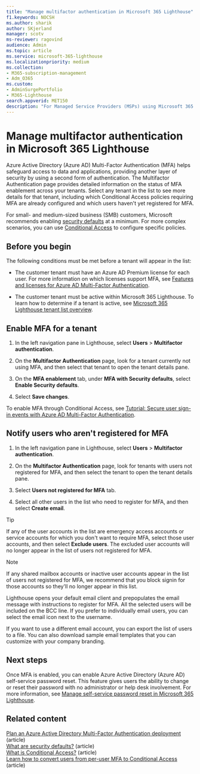 ```yaml
---
title: "Manage multifactor authentication in Microsoft 365 Lighthouse"
f1.keywords: NOCSH
ms.author: sharik
author: SKjerland
manager: scotv
ms-reviewer: ragovind
audience: Admin
ms.topic: article
ms.service: microsoft-365-lighthouse
ms.localizationpriority: medium
ms.collection:
- M365-subscription-management
- Adm_O365
ms.custom:
- AdminSurgePortfolio
- M365-Lighthouse                         
search.appverid: MET150
description: "For Managed Service Providers (MSPs) using Microsoft 365 Lighthouse, learn how to manage multifactor authentication."
---
```


# Manage multifactor authentication in Microsoft 365 Lighthouse

Azure Active Directory (Azure AD) Multi-Factor Authentication (MFA) helps safeguard access to data and applications, providing another layer of security by using a second form of authentication. The Multifactor Authentication page provides detailed information on the status of MFA enablement across your tenants. Select any tenant in the list to see more details for that tenant, including which Conditional Access policies requiring MFA are already configured and which users haven't yet registered for MFA.

For small- and medium-sized business (SMB) customers, Microsoft recommends enabling [security defaults](/azure/active-directory/fundamentals/concept-fundamentals-security-defaults) at a minimum. For more complex scenarios, you can use [Conditional Access](/azure/active-directory/conditional-access/overview) to configure specific policies.

## Before you begin

The following conditions must be met before a tenant will appear in the list:

- The customer tenant must have an Azure AD Premium license for each user. For more information on which licenses support MFA, see [Features and licenses for Azure AD Multi-Factor Authentication](/azure/active-directory/authentication/concept-mfa-licensing).

- The customer tenant must be active within Microsoft 365 Lighthouse. To learn how to determine if a tenant is active, see [Microsoft 365 Lighthouse tenant list overview](/microsoft-365/lighthouse/m365-lighthouse-tenant-list-overview).

## Enable MFA for a tenant

1. In the left navigation pane in Lighthouse, select **Users** > **Multifactor authentication**.

2. On the **Multifactor Authentication** page, look for a tenant currently not using MFA, and then select that tenant to open the tenant details pane.

3. On the **MFA enablement** tab, under **MFA with Security defaults**, select **Enable Security defaults**.

4. Select **Save changes**.

To enable MFA through Conditional Access, see [Tutorial: Secure user sign-in events with Azure AD Multi-Factor Authentication](/azure/active-directory/authentication/tutorial-enable-azure-mfa).

## Notify users who aren't registered for MFA

1. In the left navigation pane in Lighthouse, select **Users** > **Multifactor authentication**.

2. On the **Multifactor Authentication** page, look for tenants with users not registered for MFA, and then select the tenant to open the tenant details pane.

3. Select **Users not registered for MFA** tab.

4. Select all other users in the list who need to register for MFA, and then select **Create email**.

> [!TIP]
> If any of the user accounts in the list are emergency access accounts or service accounts for which you don't want to require MFA, select those user accounts, and then select **Exclude users**. The excluded user accounts will no longer appear in the list of users not registered for MFA.

> [!NOTE]
> If any shared mailbox accounts or inactive user accounts appear in the list of users not registered for MFA, we recommend that you block signin for those accounts so they'll no longer appear in this list.


Lighthouse opens your default email client and prepopulates the email message with instructions to register for MFA. All the selected users will be included on the BCC line. If you prefer to individually email users, you can select the email icon next to the username.

If you want to use a different email account, you can export the list of users to a file. You can also download sample email templates that you can customize with your company branding.

## Next steps

Once MFA is enabled, you can enable Azure Active Directory (Azure AD) self-service password reset. This feature gives users the ability to change or reset their password with no administrator or help desk involvement. For more information, see [Manage self-service password reset in Microsoft 365 Lighthouse](m365-lighthouse-manage-sspr.md).

## Related content

[Plan an Azure Active Directory Multi-Factor Authentication deployment](/azure/active-directory/authentication/howto-mfa-getstarted) (article)\
[What are security defaults?](/azure/active-directory/fundamentals/concept-fundamentals-security-defaults) (article)\
[What is Conditional Access?](/azure/active-directory/conditional-access/overview) (article)\
[Learn how to convert users from per-user MFA to Conditional Access](/azure/active-directory/authentication/howto-mfa-getstarted#convert-users-from-per-user-mfa-to-conditional-access-based-mfa) (article)
